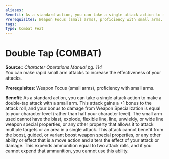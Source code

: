 ```yaml
---
aliases: 
Benefit: As a standard action, you can take a single attack action to make a double-tap attack with a small arm. This attack gains a +1 bonus to the attack roll, and your bonus to damage from Weapon Specialization is equal to your character level (rather than half your character level). The small arm used cannot have the blast, explode, flexible line, line, unwieldy, or wide line weapon special properties, or any other property that allows it to attack multiple targets or an area in a single attack. This attack cannot benefit from the boost, guided, or variant boost weapon special properties, or any other ability or effect that is a move action and alters the effect of your attack or damage. This expends ammunition equal to two attack rolls, and if you cannot expend that ammunition, you cannot use this ability.
Prerequisites: Weapon Focus (small arms), proficiency with small arms.
tags: 
Type: Combat Feat
---
```


# Double Tap (COMBAT)

**Source**:: _Character Operations Manual pg. 114_  
You can make rapid small arm attacks to increase the effectiveness of your attacks.

**Prerequisites**: Weapon Focus (small arms), proficiency with small arms.

**Benefit**: As a standard action, you can take a single attack action to make a double-tap attack with a small arm. This attack gains a +1 bonus to the attack roll, and your bonus to damage from Weapon Specialization is equal to your character level (rather than half your character level). The small arm used cannot have the blast, explode, flexible line, line, unwieldy, or wide line weapon special properties, or any other property that allows it to attack multiple targets or an area in a single attack. This attack cannot benefit from the boost, guided, or variant boost weapon special properties, or any other ability or effect that is a move action and alters the effect of your attack or damage. This expends ammunition equal to two attack rolls, and if you cannot expend that ammunition, you cannot use this ability.
